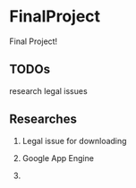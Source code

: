 # FinalProject
Final Project!

## TODOs

research legal issues

## Researches

1. Legal issue for downloading

2. Google App Engine

3. 



